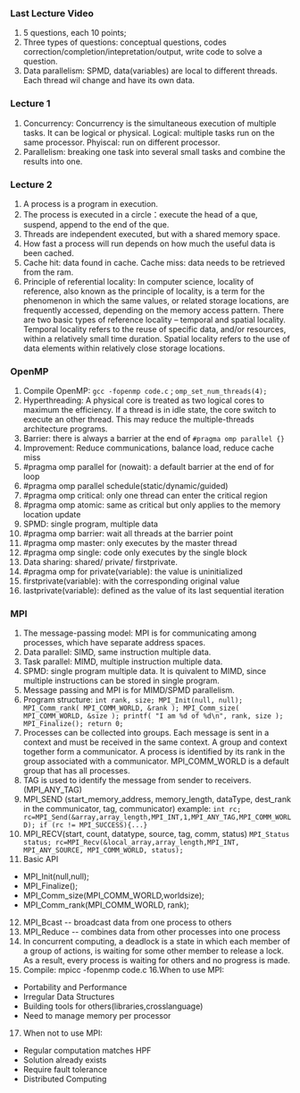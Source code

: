 ### Last Lecture Video

1. 5 questions, each 10 points;
2. Three types of questions: conceptual questions, codes correction/completion/intepretation/output, 
write code to solve a question.
3. Data parallelism: SPMD, data(variables) are local to different threads. Each thread wil change 
and have its own data.

### Lecture 1

1. Concurrency: Concurrency is the simultaneous execution of multiple tasks. It can be logical or physical.
Logical: multiple tasks run on the same processor. Phyiscal: run on different processor.
2. Parallelism: breaking one task into several small tasks and combine the results into one.

### Lecture 2

1. A process is a program in execution.
2. The process is executed in a circle：execute the head of a que, suspend, append to the end of the que.
3. Threads are independent executed, but with a shared memory space.
4. How fast a process will run depends on how much the useful data is been cached.
5. Cache hit: data found in cache. Cache miss: data needs to be retrieved from the ram.
6. Principle of referential locality: In computer science, locality of reference, 
also known as the principle of locality, is a term for the phenomenon in which the same values,
or related storage locations, are frequently accessed, depending on the memory access pattern. 
There are two basic types of reference locality – temporal and spatial locality. 
Temporal locality refers to the reuse of specific data, and/or resources, 
within a relatively small time duration. 
Spatial locality refers to the use of data elements within relatively close storage locations. 


### OpenMP

1. Compile OpenMP: `gcc -fopenmp code.c` ; `omp_set_num_threads(4);`
2. Hyperthreading: A physical core is treated as two logical cores to maximum the efficiency. 
If a thread is in idle state, the core switch to execute an other thread.
This may reduce the multiple-threads architecture programs.
3. Barrier: there is always a barrier at the end of `#pragma omp parallel {}`
4. Improvement: Reduce communications, balance load, reduce cache miss
5. #pragma omp parallel for (nowait): a default barrier at the end of for loop
6. #pragma omp parallel schedule(static/dynamic/guided)
7. #pragma omp critical: only one thread can enter the critical region
8. #pragma omp atomic: same as critical but only applies to the memory location update
9. SPMD: single program, multiple data
10. #pragma omp barrier: wait all threads at the barrier point
11. #pragma omp master: only executes by the master thread
12. #pragma omp single: code only executes by the single block
13. Data sharing: shared/ private/ firstprivate. 
14. #pragma omp for private(variable): the value is uninitialized
15. firstprivate(variable): with the corresponding original value
16. lastprivate(variable): defined as the value of its last sequential iteration

### MPI

1. The message-passing model: MPI is for communicating among processes, which have separate address spaces.
2. Data parallel: SIMD, same instruction multiple data.
3. Task parallel: MIMD, multiple instruction multiple data.
4. SPMD: single program multiple data. It is quivalent to MIMD, since multiple instructions can be stored in single program.
5. Message passing and MPI is for MIMD/SPMD parallelism.
6. Program structure:
`
int rank, size;
MPI_Init(null, null);
MPI_Comm_rank( MPI_COMM_WORLD, &rank );
MPI_Comm_size( MPI_COMM_WORLD, &size );
printf( "I am %d of %d\n", rank, size );
MPI_Finalize();
return 0;
`
7. Processes can be collected into groups. Each message is sent in a context and must be received in
the same context. A group and context together form a communicator. A process is identified by its rank
in the group associated with a communicator. MPI_COMM_WORLD is a default group that has all processes.
8. TAG is used to identify the message from sender to receivers. (MPI_ANY_TAG)
9. MPI_SEND (start_memory_address, memory_length, dataType, dest_rank in the communicator, tag, communicator)
example:
`
int rc;
rc=MPI_Send(&array,array_length,MPI_INT,1,MPI_ANY_TAG,MPI_COMM_WORLD);
if (rc != MPI_SUCCESS){...}
`
10. MPI_RECV(start, count, datatype, source, tag, comm, status)
`MPI_Status status;
rc=MPI_Recv(&local_array,array_length,MPI_INT, MPI_ANY_SOURCE, MPI_COMM_WORLD, status);
`
11. Basic API
  * MPI_Init(null,null);
  * MPI_Finalize();
  * MPI_Comm_size(MPI_COMM_WORLD,worldsize);
  * MPI_Comm_rank(MPI_COMM_WORLD, rank);
12. MPI_Bcast -- broadcast data from one process to others
13. MPI_Reduce -- combines data from other processes into one process
14. In concurrent computing, a deadlock is a state in which each member of a group of actions, is waiting for some other member to release a lock. As a result, every process is waiting for others and no progress is made.
15. Compile: mpicc -fopenmp code.c
16.When to use MPI: 
  * Portability and Performance
  * Irregular Data Structures
  * Building tools for others(libraries,crosslanguage)
  * Need to manage memory per processor
17. When not to use MPI:
  * Regular computation matches HPF
  * Solution already exists
  * Require fault tolerance
  * Distributed Computing

